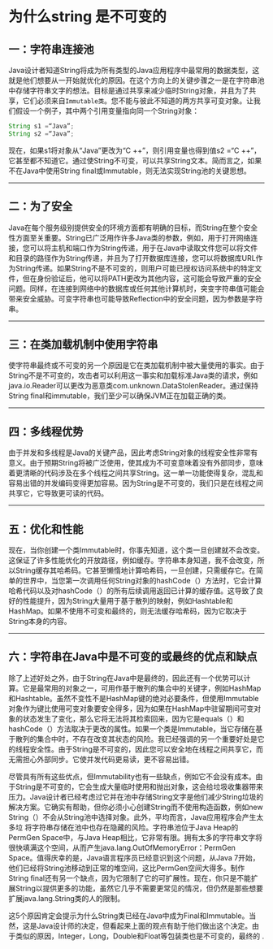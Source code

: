 # 为什么string 是不可变的

## 一：字符串连接池

 Java设计者知道String将成为所有类型的Java应用程序中最常用的数据类型，这就是他们想要从一开始就优化的原因。在这个方向上的关键步骤之一是在字符串池中存储字符串文字的想法。目标是通过共享来减少临时String对象，并且为了共享，它们必须来自`Immutable类`。您不能与彼此不知道的两方共享可变对象。让我们假设一个例子，其中两个引用变量指向同一个String对象：

```java
String s1 =“Java”; 
String s2 =“Java”; 
```

  现在，如果s1将对象从“Java”更改为“C ++”，则引用变量也得到值s2 =“C ++”，它甚至都不知道它。通过使String不可变，可以共享String文本。简而言之，如果不在Java中使用String final或Immutable，则无法实现String池的关键思想。

----

## 二：为了安全
Java在每个服务级别提供安全的环境方面都有明确的目标，而String在整个安全性方面至关重要。String已广泛用作许多Java类的参数，例如，用于打开网络连接，您可以将主机和端口作为String传递，用于在Java中读取文件您可以将文件和目录的路径作为String传递，并且为了打开数据库连接，您可以将数据库URL作为String传递。如果String不是不可变的，则用户可能已授权访问系统中的特定文件，但在身份验证后，他可以将PATH更改为其他内容，这可能会导致严重的安全问题。同样，在连接到网络中的数据库或任何其他计算机时，突变字符串值可能会带来安全威胁。可变字符串也可能导致Reflection中的安全问题，因为参数是字符串。

----

## 三：在类加载机制中使用字符串
使字符串最终或不可变的另一个原因是它在类加载机制中被大量使用的事实。由于String不是不可变的，攻击者可以利用这一事实和加载标准Java类的请求，例如java.io.Reader可以更改为恶意类com.unknown.DataStolenReader。通过保持String final和immutable，我们至少可以确保JVM正在加载正确的类。

----

## 四：多线程优势
由于并发和多线程是Java的关键产品，因此考虑String对象的线程安全性非常有意义。由于预期String将被广泛使用，使其成为不可变意味着没有外部同步，意味着更清晰的代码涉及在多个线程之间共享String。这一单一功能使得复杂，混乱和容易出错的并发编码变得更加容易。因为String是不可变的，我们只是在线程之间共享它，它导致更可读的代码。

-----

## 五：优化和性能
现在，当你创建一个类Immutable时，你事先知道，这个类一旦创建就不会改变。这保证了许多性能优化的开放路径，例如缓存。字符串本身知道，我不会改变，所以String缓存其哈希码。它甚至懒惰地计算哈希码，一旦创建，只需缓存它。在简单的世界中，当您第一次调用任何String对象的hashCode（）方法时，它会计算哈希代码以及对hashCode（）的所有后续调用返回已计算的缓存值。这导致了良好的性能提升，因为String大量用于基于散列的映射，例如Hashtable和HashMap。如果不使用不可变和最终的，则无法缓存哈希码，因为它取决于String本身的内容。

---

## 六：字符串在Java中是不可变的或最终的优点和缺点
除了上述好处之外，由于String在Java中是最终的，因此还有一个优势可以计算。它是最常用的对象之一，可用作基于散列的集合中的关键字，例如HashMap和Hashtable。虽然不变性不是HashMap键的绝对必要条件，但使用Immutable对象作为键比使用可变对象要安全得多，因为如果在HashMap中驻留期间可变对象的状态发生了变化，那么它将无法将其检索回来，因为它是equals（）和hashCode（）方法取决于更改的属性。如果一个类是Immutable，当它存储在基于散列的集合中时，不存在改变其状态的风险。我已经强调的另一个重要好处是它的线程安全性。由于String是不可变的，因此您可以安全地在线程之间共享它，而无需担心外部同步。它使并发代码更易读，更不容易出错。

尽管具有所有这些优点，但Immutability也有一些缺点，例如它不会没有成本。由于String是不可变的，它会生成大量临时使用和抛出对象，这会给垃圾收集器带来压力。Java设计者已经考虑过它并在池中存储String文字是他们减少String垃圾的解决方案。它确实有帮助，但你必须小心创建String而不使用构造函数，例如new String（）不会从String池中选择对象。此外，平均而言，Java应用程序会产生太多垃 将字符串存储在池中也存在隐藏的风险。字符串池位于Java Heap的PermGen Space中，与Java Heap相比，它非常有限。拥有太多的字符串文字将很快填满这个空间，从而产生java.lang.OutOfMemoryError：PermGen Space。值得庆幸的是，Java语言程序员已经意识到这个问题，从Java 7开始，他们已经将String池移动到正常的堆空间，这比PermGen空间大得多。制作String final还有另一个缺点，因为它限制了它的可扩展性。现在，你只是不能扩展String以提供更多的功能，虽然它几乎不需要更常见的情况，但仍然是那些想要扩展java.lang.String类的人的限制。

这5个原因肯定会提示为什么String类已经在Java中成为Final和Immutable。当然，这是Java设计师的决定，但看起来上面的观点有助于他们做出这个决定。由于类似的原因，Integer，Long，Double和Float等包装类也是不可变的，最终的 .